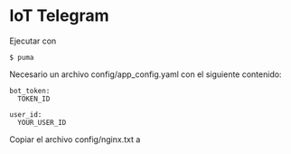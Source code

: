 # IoT Telegram

Ejecutar con 

`$ puma`

Necesario un archivo config/app_config.yaml con el siguiente contenido:

```
bot_token:
  TOKEN_ID

user_id:
  YOUR_USER_ID
```

Copiar el archivo config/nginx.txt a 